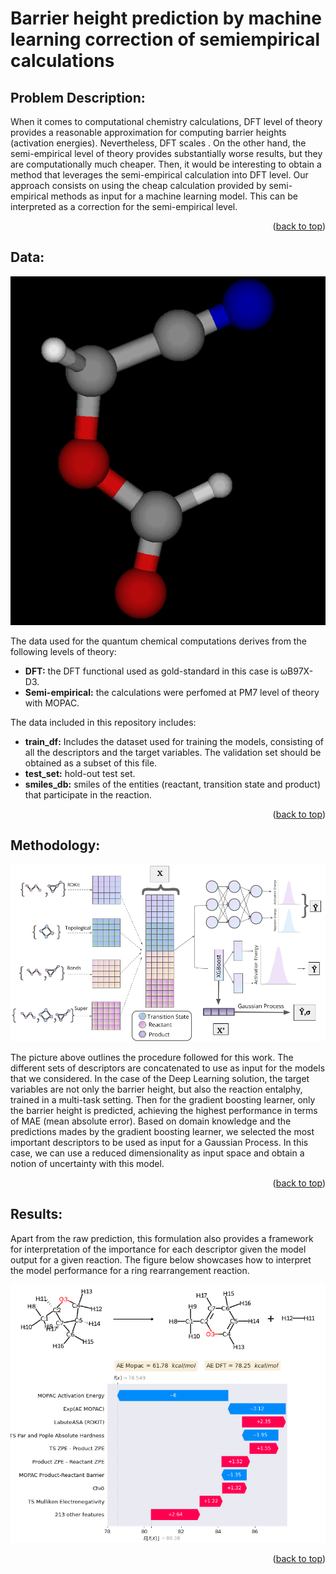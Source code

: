 # Barrier height prediction by machine learning correction of semiempirical calculations


<!-- PROBLEM DESCRIPTION -->
## Problem Description:

When it comes to computational chemistry calculations, DFT level of theory provides a reasonable approximation for computing barrier heights (activation energies). Nevertheless, DFT scales . On the other hand, the semi-empirical level of theory provides substantially worse results, but they are computationally much cheaper. Then, it would be interesting to obtain a method that leverages the semi-empirical calculation into DFT level. Our approach consists on using the cheap calculation provided by semi-empirical methods as input for a machine learning model. This can be interpreted as a correction for the semi-empirical level.

<p align="right">(<a href="#top">back to top</a>)</p>

<!-- Data -->
## Data:

![picture](imgs/mol001.png?raw=true)

The data used for the quantum chemical computations derives from the following levels of theory:

*   **DFT:** the DFT functional used as gold-standard in this case is ωB97X-D3.
*   **Semi-empirical:** the calculations were perfomed at PM7 level of theory with MOPAC.

The data included in this repository includes:

*   **train_df:** Includes the dataset used for training the models, consisting of all the descriptors and the target variables. The validation set should be obtained as a subset of this file.
*   **test_set:** hold-out test set.
*   **smiles_db:** smiles of the entities (reactant, transition state and product) that participate in the reaction.

<p align="right">(<a href="#top">back to top</a>)</p>

<!-- Methodology -->
## Methodology:

![picture](imgs/mlflowfinal.png?raw=true)

The picture above outlines the procedure followed for this work. The different sets of descriptors are concatenated to use as input for the models that we considered. In the case of the Deep Learning solution, the target variables are not only the barrier height, but also the reaction entalphy, trained in a multi-task setting. Then for the gradient boosting learner, only the barrier height is predicted, achieving the highest performance in terms of MAE (mean absolute error). Based on domain knowledge and the predictions mades by the gradient boosting learner, we selected the most important descriptors to be used as input for a Gaussian Process. In this case, we can use a reduced dimensionality as input space and obtain a notion of uncertainty with this model.

<p align="right">(<a href="#top">back to top</a>)</p>

<!-- Results -->
## Results:

Apart from the raw prediction, this formulation also provides a framework for interpretation of the importance for each descriptor given the model output for a given reaction. The figure below showcases how to interpret the model performance for a ring rearrangement reaction.

![picture](imgs/explained.png?raw=true)

<p align="right">(<a href="#top">back to top</a>)</p>

